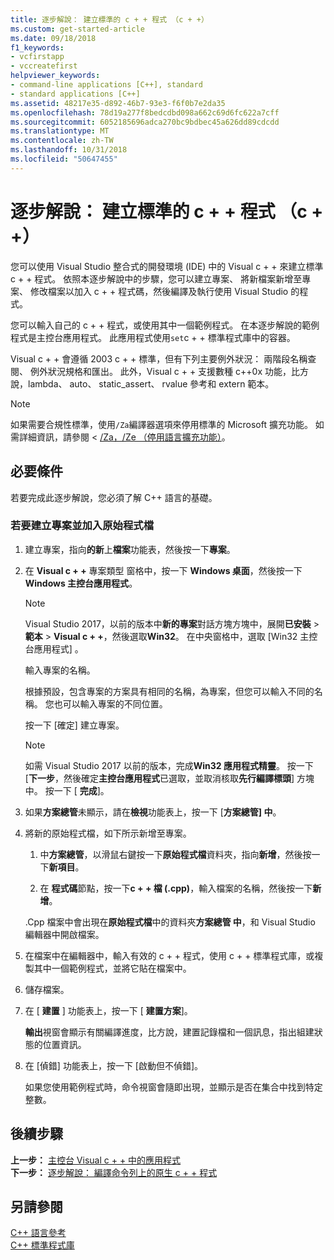```yaml
---
title: 逐步解說： 建立標準的 c + + 程式 （c + +）
ms.custom: get-started-article
ms.date: 09/18/2018
f1_keywords:
- vcfirstapp
- vccreatefirst
helpviewer_keywords:
- command-line applications [C++], standard
- standard applications [C++]
ms.assetid: 48217e35-d892-46b7-93e3-f6f0b7e2da35
ms.openlocfilehash: 78d19a277f8bedcdbd098a662c69d6fc622a7cff
ms.sourcegitcommit: 6052185696adca270bc9bdbec45a626dd89cdcdd
ms.translationtype: MT
ms.contentlocale: zh-TW
ms.lasthandoff: 10/31/2018
ms.locfileid: "50647455"
---
```

# <a name="walkthrough-creating-a-standard-c-program-c"></a>逐步解說： 建立標準的 c + + 程式 （c + +）

您可以使用 Visual Studio 整合式的開發環境 (IDE) 中的 Visual c + + 來建立標準 c + + 程式。 依照本逐步解說中的步驟，您可以建立專案、 將新檔案新增至專案、 修改檔案以加入 c + + 程式碼，然後編譯及執行使用 Visual Studio 的程式。

您可以輸入自己的 c + + 程式，或使用其中一個範例程式。 在本逐步解說的範例程式是主控台應用程式。 此應用程式使用`set`c + + 標準程式庫中的容器。

Visual c + + 會遵循 2003 c + + 標準，但有下列主要例外狀況： 兩階段名稱查閱、 例外狀況規格和匯出。 此外，Visual c + + 支援數種 c++0x 功能，比方說，lambda、 auto、 static_assert、 rvalue 參考和 extern 範本。

> [!NOTE]
> 如果需要合規性標準，使用`/Za`編譯器選項來停用標準的 Microsoft 擴充功能。 如需詳細資訊，請參閱 < [/Za，/Ze （停用語言擴充功能）](../build/reference/za-ze-disable-language-extensions.md)。

## <a name="prerequisites"></a>必要條件

若要完成此逐步解說，您必須了解 C++ 語言的基礎。

### <a name="to-create-a-project-and-add-a-source-file"></a>若要建立專案並加入原始程式檔

1. 建立專案，指向**的新**上**檔案**功能表，然後按一下**專案**。

1. 在  **Visual c + +** 專案類型 窗格中，按一下  **Windows 桌面**，然後按一下**Windows 主控台應用程式**。

   > [!NOTE]
   > Visual Studio 2017，以前的版本中**新的專案**對話方塊方塊中，展開**已安裝** > **範本** >  **Visual c + +**，然後選取**Win32**。 在中央窗格中，選取 [Win32 主控台應用程式] 。

   輸入專案的名稱。

   根據預設，包含專案的方案具有相同的名稱，為專案，但您可以輸入不同的名稱。 您也可以輸入專案的不同位置。

   按一下 [確定] 建立專案。

   > [!NOTE]
   > 如需 Visual Studio 2017 以前的版本，完成**Win32 應用程式精靈**。 按一下 [**下一步**，然後確定**主控台應用程式**已選取，並取消核取**先行編譯標頭**] 方塊中。 按一下 [ **完成**]。

1. 如果**方案總管**未顯示，請在**檢視**功能表上，按一下 [**方案總管] 中**。

1. 將新的原始程式檔，如下所示新增至專案。

   1. 中**方案總管**，以滑鼠右鍵按一下**原始程式檔**資料夾，指向**新增**，然後按一下**新項目**。

   1. 在 **程式碼**節點，按一下**c + + 檔 (.cpp)**，輸入檔案的名稱，然後按一下**新增**。

   .Cpp 檔案中會出現在**原始程式檔**中的資料夾**方案總管 中**，和 Visual Studio 編輯器中開啟檔案。

1. 在檔案中在編輯器中，輸入有效的 c + + 程式，使用 c + + 標準程式庫，或複製其中一個範例程式，並將它貼在檔案中。

1. 儲存檔案。

1. 在 [ **建置** ] 功能表上，按一下 [ **建置方案**]。

   **輸出**視窗會顯示有關編譯進度，比方說，建置記錄檔和一個訊息，指出組建狀態的位置資訊。

1. 在 [偵錯] 功能表上，按一下 [啟動但不偵錯]。

   如果您使用範例程式時，命令視窗會隨即出現，並顯示是否在集合中找到特定整數。

## <a name="next-steps"></a>後續步驟

**上一步：** [主控台 Visual c + + 中的應用程式](../windows/console-applications-in-visual-cpp.md)<br/>
**下一步：** [逐步解說： 編譯命令列上的原生 c + + 程式](../build/walkthrough-compiling-a-native-cpp-program-on-the-command-line.md)<br/>

## <a name="see-also"></a>另請參閱

[C++ 語言參考](../cpp/cpp-language-reference.md)<br/>
[C++ 標準程式庫](../standard-library/cpp-standard-library-reference.md)<br/>
